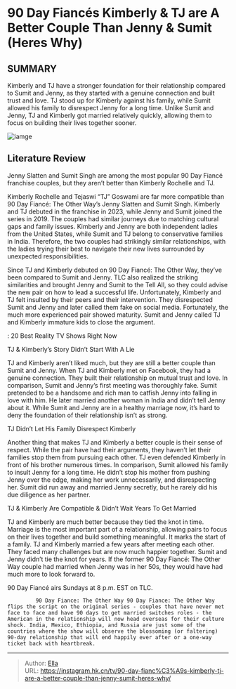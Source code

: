 # 90 Day Fiancés Kimberly &amp; TJ are A Better Couple Than Jenny &amp; Sumit (Heres Why)


## SUMMARY 



  Kimberly and TJ have a stronger foundation for their relationship compared to Sumit and Jenny, as they started with a genuine connection and built trust and love.   TJ stood up for Kimberly against his family, while Sumit allowed his family to disrespect Jenny for a long time.   Unlike Sumit and Jenny, TJ and Kimberly got married relatively quickly, allowing them to focus on building their lives together sooner.  

![iamge](https://static1.srcdn.com/wordpress/wp-content/uploads/2024/01/90-day-fiance-s-kimberly-tj-are-a-better-couple-than-jenny-sumit-here-s-why.jpg)

## Literature Review
Jenny Slatten and Sumit Singh are among the most popular 90 Day Fiancé franchise couples, but they aren’t better than Kimberly Rochelle and TJ.




Kimberly Rochelle and Tejaswi “TJ” Goswami are far more compatible than 90 Day Fiancé: The Other Way’s Jenny Slatten and Sumit Singh. Kimberly and TJ debuted in the franchise in 2023, while Jenny and Sumit joined the series in 2019. The couples had similar journeys due to matching cultural gaps and family issues. Kimberly and Jenny are both independent ladies from the United States, while Sumit and TJ belong to conservative families in India. Therefore, the two couples had strikingly similar relationships, with the ladies trying their best to navigate their new lives surrounded by unexpected responsibilities.




Since TJ and Kimberly debuted on 90 Day Fiancé: The Other Way, they’ve been compared to Sumit and Jenny. TLC also realized the striking similarities and brought Jenny and Sumit to the Tell All, so they could advise the new pair on how to lead a successful life. Unfortunately, Kimberly and TJ felt insulted by their peers and their intervention. They disrespected Sumit and Jenny and later called them fake on social media. Fortunately, the much more experienced pair showed maturity. Sumit and Jenny called TJ and Kimberly immature kids to close the argument.

 : 20 Best Reality TV Shows Right Now


 TJ &amp; Kimberly’s Story Didn’t Start With A Lie 
          

TJ and Kimberly aren’t liked much, but they are still a better couple than Sumit and Jenny. When TJ and Kimberly met on Facebook, they had a genuine connection. They built their relationship on mutual trust and love. In comparison, Sumit and Jenny’s first meeting was thoroughly fake. Sumit pretended to be a handsome and rich man to catfish Jenny into falling in love with him. He later married another woman in India and didn’t tell Jenny about it. While Sumit and Jenny are in a healthy marriage now, it’s hard to deny the foundation of their relationship isn’t as strong.






 TJ Didn’t Let His Family Disrespect Kimberly 
          

Another thing that makes TJ and Kimberly a better couple is their sense of respect. While the pair have had their arguments, they haven’t let their families stop them from pursuing each other. TJ even defended Kimberly in front of his brother numerous times. In comparison, Sumit allowed his family to insult Jenny for a long time. He didn’t stop his mother from pushing Jenny over the edge, making her work unnecessarily, and disrespecting her. Sumit did run away and married Jenny secretly, but he rarely did his due diligence as her partner.



 TJ &amp; Kimberly Are Compatible &amp; Didn’t Wait Years To Get Married 
          




TJ and Kimberly are much better because they tied the knot in time. Marriage is the most important part of a relationship, allowing pairs to focus on their lives together and build something meaningful. It marks the start of a family. TJ and Kimberly married a few years after meeting each other. They faced many challenges but are now much happier together. Sumit and Jenny didn’t tie the knot for years. If the former 90 Day Fiancé: The Other Way couple had married when Jenny was in her 50s, they would have had much more to look forward to.



90 Day Fiancé airs Sundays at 8 p.m. EST on TLC.




             90 Day Fiance: The Other Way 90 Day Fiance: The Other Way flips the script on the original series - couples that have never met face to face and have 90 days to get married switches roles - the American in the relationship will now head overseas for their culture shock. India, Mexico, Ethiopia, and Russia are just some of the countries where the show will observe the blossoming (or faltering) 90-day relationship that will end happily ever after or a one-way ticket back with heartbreak.  





---

> Author: [Ella](https://instagram.hk.cn/)  
> URL: https://instagram.hk.cn/tv/90-day-fianc%C3%A9s-kimberly-tj-are-a-better-couple-than-jenny-sumit-heres-why/  

